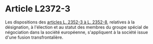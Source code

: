 # Article L2372-3

Les dispositions des [articles L. 2352-3 à L. 2352-8,][1] relatives à la désignation, à l'élection et au statut des membres du groupe spécial de négociation dans la société européenne, s'appliquent à la société issue d'une fusion transfrontalière.

 [1]: /affichCodeArticle.do?cidTexte=LEGITEXT000006072050&idArticle=LEGIARTI000006902214&dateTexte=&categorieLien=cid